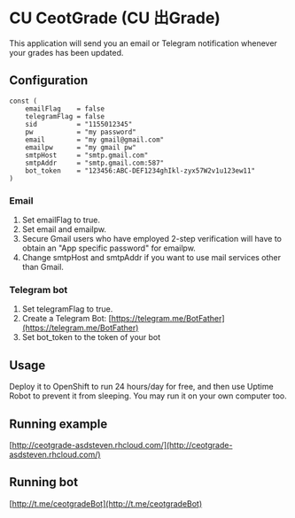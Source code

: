 # CU CeotGrade (CU 出Grade)

This application will send you an email or Telegram notification whenever your grades has been updated.

## Configuration
	const (
		emailFlag    = false
		telegramFlag = false
		sid          = "1155012345"
		pw           = "my password"
		email        = "my gmail@gmail.com"
		emailpw      = "my gmail pw"
		smtpHost     = "smtp.gmail.com"
		smtpAddr     = "smtp.gmail.com:587"
		bot_token    = "123456:ABC-DEF1234ghIkl-zyx57W2v1u123ew11"
	)
	
### Email
1. Set emailFlag to true.
2. Set email and emailpw.
3. Secure Gmail users who have employed 2-step verification will have to obtain an "App specific password" for emailpw.
4. Change smtpHost and smtpAddr if you want to use mail services other than Gmail.

### Telegram bot
1. Set telegramFlag to true.
2. Create a Telegram Bot: [https://telegram.me/BotFather](https://telegram.me/BotFather)
3. Set bot_token to the token of your bot

## Usage
Deploy it to OpenShift to run 24 hours/day for free, and then use Uptime Robot to prevent it from sleeping.
You may run it on your own computer too.

## Running example
[http://ceotgrade-asdsteven.rhcloud.com/](http://ceotgrade-asdsteven.rhcloud.com/)

## Running bot
[http://t.me/ceotgradeBot](http://t.me/ceotgradeBot)
